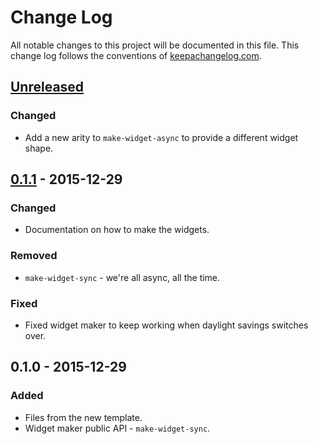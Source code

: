 # Change Log
All notable changes to this project will be documented in this file. This change log follows the conventions of [keepachangelog.com](http://keepachangelog.com/).

## [Unreleased][unreleased]
### Changed
- Add a new arity to `make-widget-async` to provide a different widget shape.

## [0.1.1] - 2015-12-29
### Changed
- Documentation on how to make the widgets.

### Removed
- `make-widget-sync` - we're all async, all the time.

### Fixed
- Fixed widget maker to keep working when daylight savings switches over.

## 0.1.0 - 2015-12-29
### Added
- Files from the new template.
- Widget maker public API - `make-widget-sync`.

[unreleased]: https://github.com/your-name/moslenta_dispatcher/compare/0.1.1...HEAD
[0.1.1]: https://github.com/your-name/moslenta_dispatcher/compare/0.1.0...0.1.1
